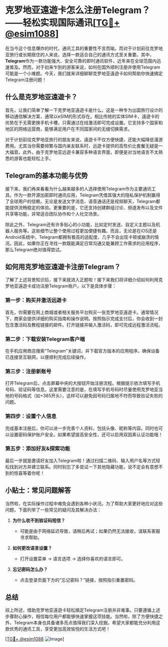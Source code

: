 # 克罗地亚遠遊卡怎么注册Telegram？——轻松实现国际通讯[[TG💪+ @esim1088](https://t.me/s/esim1088)]

在当今这个信息爆炸的时代，通讯工具的重要性不言而喻。而对于计划前往克罗地亚旅行或长期居住的人来说，选择一款适合自己的通讯方式至关重要。其中，**Telegram**作为一款功能强大、安全可靠的即时通讯软件，近年来在全球范围内迅速普及。然而，对于初来乍到的游客来说，如何在国外顺利注册并使用Telegram可能是一个小难题。今天，我们就来详细聊聊克罗地亚遠遊卡如何帮助你快速搞定Telegram注册问题！

## 什么是克罗地亚遠遊卡？

首先，让我们简单了解一下克罗地亚遠遊卡是什么。这是一种专为出国旅行设计的移动通信解决方案，通常以eSIM的形式存在。相比传统的实体SIM卡，遠遊卡的优势在于无需更换手机卡槽，只需通过在线激活即可完成设置。它支持多个国家和地区的网络运营商，能够满足用户在不同国家间的无缝切换需求。

对于计划前往克罗地亚旅行的朋友来说，遠遊卡不仅方便快捷，还能大幅降低漫游费用。尤其当你需要频繁与国内亲友联系时，远遊卡提供的高性价比套餐无疑是一大福音。此外，由于克罗地亚远遊卡兼容多种语言界面，即便是对当地语言不太熟悉的游客也能轻松上手。

## Telegram的基本功能与优势

接下来，我们再来看看为什么越来越多的人选择使用Telegram作为主要通讯工具。作为一款开源加密即时通讯应用，Telegram凭借其强大的隐私保护机制赢得了全球用户的信赖。无论是发送文字消息、语音通话还是视频聊天，Telegram都能提供流畅稳定的体验。更重要的是，它还支持创建群组讨论、频道发布以及文件共享等功能，非常适合团队协作和个人社交场景。

除此之外，Telegram还有许多贴心的小功能，比如定时发送、自定义主题以及机器人服务等。这些细节让整个使用过程更加便捷有趣。而且，无论是在iOS还是Android系统中，Telegram都拥有极高的适配度，几乎不会出现卡顿或崩溃的情况。因此，如果你正在寻找一款既能满足日常沟通又能兼顾工作需求的应用程序，那么Telegram绝对值得尝试。

## 如何用克罗地亚遠遊卡注册Telegram？

了解了上述背景知识后，接下来就进入正题啦！接下来我们将详细介绍如何利用克罗地亚遠遊卡成功注册Telegram账户。以下是具体步骤：

### 第一步：购买并激活远遊卡
首先，你需要在网上商城或者相关服务平台购买一张克罗地亚遠遊卡。通常情况下，商家会提供详细的购买指南和操作说明。按照指示完成支付后，你会收到一封包含激活码及教程链接的邮件。打开链接并输入激活码，即可完成远程激活流程。

### 第二步：下载安装Telegram客户端
在手机应用商店搜索“Telegram”关键词，并下载官方版本的应用程序。确保设备已连接至互联网，以便顺利完成后续操作。

### 第三步：注册新账号
打开Telegram后，点击屏幕中央的大按钮开始注册流程。根据提示依次填写手机号码、验证码等信息。这里需要注意的是，在填写手机号码时尽量使用克罗地亚当地的号码格式（如+385开头），这样可以避免因号码归属地不符而导致验证失败的问题。

### 第四步：设置个人信息
完成基本注册后，你可以进一步完善个人资料，包括头像、昵称等内容。同时也可以设置密码保护账户安全。如果希望提高安全性，还可以启用双因素认证功能哦！

### 第五步：添加好友&探索功能
最后一步就是邀请好友加入Telegram啦！通过扫描二维码、输入用户名等方式轻松找到对方并建立联系。同时别忘了多尝试一下其他隐藏功能，说不定会有意想不到的惊喜等着你呢！

## 小贴士：常见问题解答

当然啦，在实际操作过程中难免会遇到各种小状况。为了帮助大家更好地应对这些问题，下面列举了一些常见的疑问及其解决办法：

1. **为什么收不到验证码短信？**
   - 可能是由于网络延迟导致，请稍后再试；如果仍然无法接收，请联系客服寻求帮助。
   
2. **如何更改语言设置？**
   - 打开设置菜单 -> 语言选项 -> 选择你喜欢的语言即可。
   
3. **忘记密码怎么办？**
   - 点击登录页面下方的“忘记密码？”链接，按照指引重置密码。

## 总结

综上所述，借助克罗地亚遠遊卡轻松搞定Telegram注册并非难事。只要遵循上述步骤耐心操作，相信每位用户都能够快速掌握这项技能。当然啦，除了方便快捷之外，Telegram本身也具备诸多亮点值得我们深入挖掘。希望大家都能充分利用这款优秀的通讯工具，享受更加高效愉悦的生活方式吧！

[[TG💪+ @esim1088](https://t.me/s/esim1088) ![Image](https://i.postimg.cc/4NQfJmqS/Snipaste-2025-05-13-00-14-12.png)]